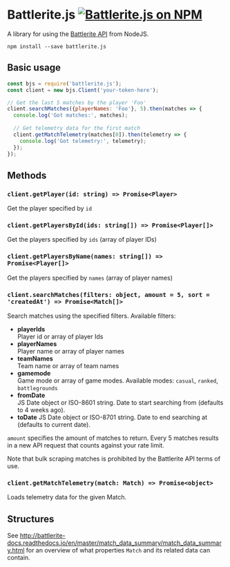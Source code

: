 # Battlerite.js <a href="https://www.npmjs.com/package/battlerite.js"><img src="https://img.shields.io/npm/v/battlerite.js.svg" alt="Battlerite.js on NPM"></a>

A library for using the [Battlerite API](http://battlerite-docs.readthedocs.io/en/master/introduction.html) from NodeJS.

```
npm install --save battlerite.js
```

## Basic usage

```js
const bjs = require('battlerite.js');
const client = new bjs.Client('your-token-here');

// Get the last 5 matches by the player 'Foo'
client.searchMatches({playerNames: 'Foo'}, 5).then(matches => {
  console.log('Got matches:', matches);
  
  // Get telemetry data for the first match
  client.getMatchTelemetry(matches[0]).then(telemetry => {
    console.log('Got telemetry:', telemetry);
  });
});
```

## Methods

### `client.getPlayer(id: string) => Promise<Player>`

Get the player specified by `id`

### `client.getPlayersById(ids: string[]) => Promise<Player[]>`

Get the players specified by `ids` (array of player IDs)

### `client.getPlayersByName(names: string[]) => Promise<Player[]>`

Get the players specified by `names` (array of player names)

### `client.searchMatches(filters: object, amount = 5, sort = 'createdAt') => Promise<Match[]>`

Search matches using the specified filters. Available filters:

* **playerIds**  
  Player id or array of player Ids
* **playerNames**  
  Player name or array of player names
* **teamNames**  
  Team name or array of team names
* **gamemode**  
  Game mode or array of game modes. Available modes: `casual`, `ranked`, `battlegrounds`
* **fromDate**  
  JS Date object or ISO-8601 string. Date to start searching from (defaults to 4 weeks ago).
* **toDate**
  JS Date object or ISO-8701 string. Date to end searching at (defaults to current date).

`amount` specifies the amount of matches to return. Every 5 matches results in a new API request that counts against your rate limit.

Note that bulk scraping matches is prohibited by the Battlerite API terms of use.

### `client.getMatchTelemetry(match: Match) => Promise<object>`

Loads telemetry data for the given Match.

## Structures

See http://battlerite-docs.readthedocs.io/en/master/match_data_summary/match_data_summary.html for an overview of what properties `Match` and its related data can contain.